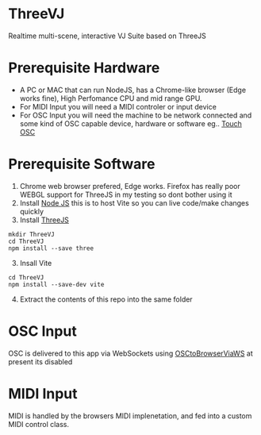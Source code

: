 # ThreeVJ
Realtime multi-scene, interactive VJ Suite based on ThreeJS
# Prerequisite Hardware

-  A PC or MAC that can run NodeJS, has a Chrome-like browser (Edge works fine), High Perfomance CPU and mid range GPU. 
-  For MIDI Input you will need a MIDI controler or input device
-  For OSC Input you will need the machine to be network connected and some kind of OSC capable device, hardware or software eg.. [Touch OSC](https://hexler.net/touchosc) 

# Prerequisite Software

1. Chrome web browser prefered, Edge works. Firefox has really poor WEBGL support for ThreeJS in my testing so dont bother using it
2. Install [Node JS](https://nodejs.org/en) this is to host Vite so you can live code/make changes quickly
3. Install [ThreeJS](https://threejs.org/docs/index.html#manual/en/introduction/Installation)
```
mkdir ThreeVJ
cd ThreeVJ
npm install --save three
```
3. Insall Vite
```
cd ThreeVJ
npm install --save-dev vite
```
4. Extract the contents of this repo into the same folder

# OSC Input

OSC is delivered to this app via WebSockets using [OSCtoBrowserViaWS](https://github.com/leonyuhanov/OSCtoBrowserViaWS) at present its disabled

# MIDI Input

MIDI is handled by the browsers MIDI implenetation, and fed into a custom MIDI control class.
